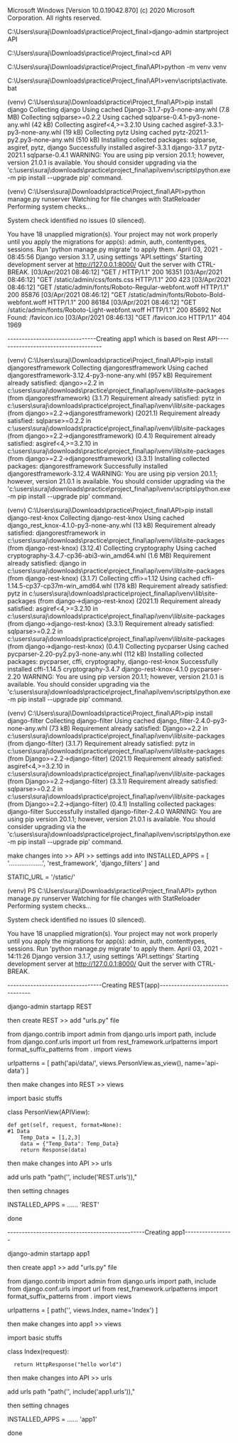 Microsoft Windows [Version 10.0.19042.870]
(c) 2020 Microsoft Corporation. All rights reserved.

C:\Users\suraj\Downloads\practice\Project_final>django-admin startproject API

C:\Users\suraj\Downloads\practice\Project_final>cd API

C:\Users\suraj\Downloads\practice\Project_final\API>python -m venv venv

C:\Users\suraj\Downloads\practice\Project_final\API>venv\scripts\activate.bat


(venv) C:\Users\suraj\Downloads\practice\Project_final\API>pip install django
Collecting django
  Using cached Django-3.1.7-py3-none-any.whl (7.8 MB)
Collecting sqlparse>=0.2.2
  Using cached sqlparse-0.4.1-py3-none-any.whl (42 kB)
Collecting asgiref<4,>=3.2.10
  Using cached asgiref-3.3.1-py3-none-any.whl (19 kB)
Collecting pytz
  Using cached pytz-2021.1-py2.py3-none-any.whl (510 kB)
Installing collected packages: sqlparse, asgiref, pytz, django
Successfully installed asgiref-3.3.1 django-3.1.7 pytz-2021.1 sqlparse-0.4.1
WARNING: You are using pip version 20.1.1; however, version 21.0.1 is available.
You should consider upgrading via the 'c:\users\suraj\downloads\practice\project_final\api\venv\scripts\python.exe -m pip install --upgrade pip' command.


(venv) C:\Users\suraj\Downloads\practice\Project_final\API>python manage.py runserver
Watching for file changes with StatReloader
Performing system checks...

System check identified no issues (0 silenced).

You have 18 unapplied migration(s). Your project may not work properly until you apply the migrations for app(s): admin, auth, contenttypes, sessions.
Run 'python manage.py migrate' to apply them.
April 03, 2021 - 08:45:56
Django version 3.1.7, using settings 'API.settings'
Starting development server at http://127.0.0.1:8000/
Quit the server with CTRL-BREAK.
[03/Apr/2021 08:46:12] "GET / HTTP/1.1" 200 16351
[03/Apr/2021 08:46:12] "GET /static/admin/css/fonts.css HTTP/1.1" 200 423
[03/Apr/2021 08:46:12] "GET /static/admin/fonts/Roboto-Regular-webfont.woff HTTP/1.1" 200 85876
[03/Apr/2021 08:46:12] "GET /static/admin/fonts/Roboto-Bold-webfont.woff HTTP/1.1" 200 86184
[03/Apr/2021 08:46:12] "GET /static/admin/fonts/Roboto-Light-webfont.woff HTTP/1.1" 200 85692
Not Found: /favicon.ico
[03/Apr/2021 08:46:13] "GET /favicon.ico HTTP/1.1" 404 1969



-------------------------------Creating app1 which is based on Rest API-------------------------------------

(venv) C:\Users\suraj\Downloads\practice\Project_final\API>pip install djangorestframework
Collecting djangorestframework
  Using cached djangorestframework-3.12.4-py3-none-any.whl (957 kB)
Requirement already satisfied: django>=2.2 in c:\users\suraj\downloads\practice\project_final\api\venv\lib\site-packages (from djangorestframework) (3.1.7)
Requirement already satisfied: pytz in c:\users\suraj\downloads\practice\project_final\api\venv\lib\site-packages (from django>=2.2->djangorestframework) (2021.1)
Requirement already satisfied: sqlparse>=0.2.2 in c:\users\suraj\downloads\practice\project_final\api\venv\lib\site-packages (from django>=2.2->djangorestframework) (0.4.1)
Requirement already satisfied: asgiref<4,>=3.2.10 in c:\users\suraj\downloads\practice\project_final\api\venv\lib\site-packages (from django>=2.2->djangorestframework) (3.3.1)
Installing collected packages: djangorestframework
Successfully installed djangorestframework-3.12.4
WARNING: You are using pip version 20.1.1; however, version 21.0.1 is available.
You should consider upgrading via the 'c:\users\suraj\downloads\practice\project_final\api\venv\scripts\python.exe -m pip install --upgrade pip' command.

(venv) C:\Users\suraj\Downloads\practice\Project_final\API>pip install django-rest-knox
Collecting django-rest-knox
  Using cached django_rest_knox-4.1.0-py3-none-any.whl (13 kB)
Requirement already satisfied: djangorestframework in c:\users\suraj\downloads\practice\project_final\api\venv\lib\site-packages (from django-rest-knox) (3.12.4)
Collecting cryptography
  Using cached cryptography-3.4.7-cp36-abi3-win_amd64.whl (1.6 MB)
Requirement already satisfied: django in c:\users\suraj\downloads\practice\project_final\api\venv\lib\site-packages (from django-rest-knox) (3.1.7)
Collecting cffi>=1.12
  Using cached cffi-1.14.5-cp37-cp37m-win_amd64.whl (178 kB)
Requirement already satisfied: pytz in c:\users\suraj\downloads\practice\project_final\api\venv\lib\site-packages (from django->django-rest-knox) (2021.1)
Requirement already satisfied: asgiref<4,>=3.2.10 in c:\users\suraj\downloads\practice\project_final\api\venv\lib\site-packages (from django->django-rest-knox) (3.3.1)
Requirement already satisfied: sqlparse>=0.2.2 in c:\users\suraj\downloads\practice\project_final\api\venv\lib\site-packages (from django->django-rest-knox) (0.4.1)
Collecting pycparser
  Using cached pycparser-2.20-py2.py3-none-any.whl (112 kB)
Installing collected packages: pycparser, cffi, cryptography, django-rest-knox
Successfully installed cffi-1.14.5 cryptography-3.4.7 django-rest-knox-4.1.0 pycparser-2.20
WARNING: You are using pip version 20.1.1; however, version 21.0.1 is available.
You should consider upgrading via the 'c:\users\suraj\downloads\practice\project_final\api\venv\scripts\python.exe -m pip install --upgrade pip' command.

(venv) C:\Users\suraj\Downloads\practice\Project_final\API>pip install django-filter
Collecting django-filter
  Using cached django_filter-2.4.0-py3-none-any.whl (73 kB)
Requirement already satisfied: Django>=2.2 in c:\users\suraj\downloads\practice\project_final\api\venv\lib\site-packages (from django-filter) (3.1.7)
Requirement already satisfied: pytz in c:\users\suraj\downloads\practice\project_final\api\venv\lib\site-packages (from Django>=2.2->django-filter) (2021.1)
Requirement already satisfied: asgiref<4,>=3.2.10 in c:\users\suraj\downloads\practice\project_final\api\venv\lib\site-packages (from Django>=2.2->django-filter) (3.3.1)
Requirement already satisfied: sqlparse>=0.2.2 in c:\users\suraj\downloads\practice\project_final\api\venv\lib\site-packages (from Django>=2.2->django-filter) (0.4.1)
Installing collected packages: django-filter
Successfully installed django-filter-2.4.0
WARNING: You are using pip version 20.1.1; however, version 21.0.1 is available.
You should consider upgrading via the 'c:\users\suraj\downloads\practice\project_final\api\venv\scripts\python.exe -m pip install --upgrade pip' command.

make changes into >> API >> settings 
add into INSTALLED_APPS = [
    '...................',
    'rest_framework',
    'django_filters'
]
and 

STATIC_URL = '/static/'

(venv) PS C:\Users\suraj\Downloads\practice\Project_final\API> python manage.py runserver
Watching for file changes with StatReloader
Performing system checks...

System check identified no issues (0 silenced).

You have 18 unapplied migration(s). Your project may not work properly until you apply the migrations for app(s): admin, auth, contenttypes, sessions.
Run 'python manage.py migrate' to apply them.
April 03, 2021 - 14:11:26
Django version 3.1.7, using settings 'API.settings'
Starting development server at http://127.0.0.1:8000/
Quit the server with CTRL-BREAK.

---------------------------------Creating REST(app)--------------------------------

django-admin startapp REST

then create REST >> add "urls.py" file 

from django.contrib import admin
from django.urls import path, include
from django.conf.urls import url
from rest_framework.urlpatterns import format_suffix_patterns
from . import views

urlpatterns = [
    path('api/data/', views.PersonView.as_view(), name='api-data')
]


then make changes into REST >> views 

import basic stuffs 


class PersonView(APIView):

    def get(self, request, format=None):
    #1 Data
        Temp_Data = [1,2,3]
        data = {"Temp_Data": Temp_Data}
        return Response(data) 


then make changes into API >> urls 

add urls path "path('', include('REST.urls')),"

then setting chnages 

INSTALLED_APPS = ......
                 'REST'
    
done

------------------------------------------------Creating app1-----------------

django-admin startapp app1

then create app1 >> add "urls.py" file 

from django.contrib import admin
from django.urls import path, include
from django.conf.urls import url
from rest_framework.urlpatterns import format_suffix_patterns
from . import views

urlpatterns = [
    path('', views.Index, name='Index')
]


then make changes into app1 >> views 

import basic stuffs 


class Index(request):

      return HttpResponse("hello world")


then make changes into API >> urls 

add urls path "path('', include('app1.urls')),"

then setting chnages 

INSTALLED_APPS = ......
                 'app1'
    
done















